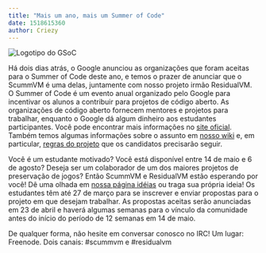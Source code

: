 ```yaml
---
title: "Mais um ano, mais um Summer of Code"
date: 1518615360
author: Criezy
---
```


![Logotipo do GSoC](/data/news/GSoC2017Logo.png)

Há dois dias atrás, o Google anunciou as organizações que foram aceitas para o Summer of Code deste ano, e temos o prazer de anunciar que o ScummVM é uma delas, juntamente com nosso projeto irmão ResidualVM. O Summer of Code é um evento anual organizado pelo Google para incentivar os alunos a contribuir para projetos de código aberto. As organizações de código aberto fornecem mentores e projetos para trabalhar, enquanto o Google dá algum dinheiro aos estudantes participantes. Você pode encontrar mais informações no [site oficial](https://summerofcode.withgoogle.com). Também temos algumas informações sobre o assunto em [nosso wiki](http://wiki.scummvm.org/index.php/Summer_of_Code) e, em particular, [regras do projeto](http://wiki.scummvm.org/index.php/Summer_of_Code/Project_Rules) que os candidatos precisarão seguir.

Você é um estudante motivado? Você está disponível entre 14 de maio e 6 de agosto? Deseja ser um colaborador de um dos maiores projetos de preservação de jogos? Então ScummVM e ResidualVM estão esperando por você! Dê uma olhada em [nossa página idéias](http://wiki.scummvm.org/index.php/Summer_of_Code/GSoC_Ideas_2018) ou traga sua própria ideia! Os estudantes têm até 27 de março para se inscrever e enviar propostas para o projeto em que desejam trabalhar. As propostas aceitas serão anunciadas em 23 de abril e haverá algumas semanas para o vínculo da comunidade antes do início do período de 12 semanas em 14 de maio.

De qualquer forma, não hesite em conversar conosco no IRC! Um lugar: Freenode. Dois canais: #scummvm e #residualvm
